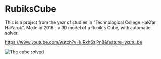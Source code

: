 # RubiksCube
This is a project from the year of studies in "Technological College HaKfar HaYarok".
Made in 2016 - a 3D model of a Rubik's Cube, with automatic solver.

https://www.youtube.com/watch?v=kIRxh6zjPn8&feature=youtu.be

![The cube solved](https://imgur.com/cPhyLhJ)

